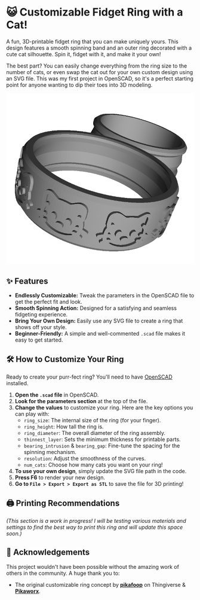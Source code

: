 # 😺 Customizable Fidget Ring with a Cat!

A fun, 3D-printable fidget ring that you can make uniquely yours. This design features a smooth spinning band and an outer ring decorated with a cute cat silhouette. Spin it, fidget with it, and make it your own!

The best part? You can easily change everything from the ring size to the number of cats, or even swap the cat out for your own custom design using an SVG file. This was my first project in OpenSCAD, so it's a perfect starting point for anyone wanting to dip their toes into 3D modeling.

![A 3D render of the fidget ring with a cat design.](render.png)

## ✨ Features

*   **Endlessly Customizable:** Tweak the parameters in the OpenSCAD file to get the perfect fit and look.
*   **Smooth Spinning Action:** Designed for a satisfying and seamless fidgeting experience.
*   **Bring Your Own Design:** Easily use any SVG file to create a ring that shows off your style.
*   **Beginner-Friendly:** A simple and well-commented `.scad` file makes it easy to get started.

## 🛠️ How to Customize Your Ring

Ready to create your purr-fect ring? You'll need to have [OpenSCAD](https://openscad.org/) installed.

1.  **Open the `.scad` file** in OpenSCAD.
2.  **Look for the parameters section** at the top of the file.
3.  **Change the values** to customize your ring. Here are the key options you can play with:
    *   `ring_size`: The internal size of the ring (for your finger).
    *   `ring_height`: How tall the ring is.
    *   `ring_diameter`: The overall diameter of the ring assembly.
    *   `thinnest_layer`: Sets the minimum thickness for printable parts.
    *   `bearing_intrusion` & `bearing_gap`: Fine-tune the spacing for the spinning mechanism.
    *   `resolution`: Adjust the smoothness of the curves.
    *   `num_cats`: Choose how many cats you want on your ring!
4.  **To use your own design**, simply update the SVG file path in the code.
5.  **Press F6** to render your new design.
6.  **Go to `File > Export > Export as STL`** to save the file for 3D printing!

## 🖨️ Printing Recommendations

*(This section is a work in progress! I will be testing various materials and settings to find the best way to print this ring and will update this space soon.)*

## 🙏 Acknowledgements

This project wouldn't have been possible without the amazing work of others in the community. A huge thank you to:

*   The original customizable ring concept by **[pikafoop](https://www.thingiverse.com/thing:1182425)** on Thingiverse & **[Pikaworx](https://pikaworx.com/)**.